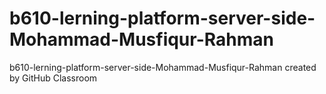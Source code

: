 # b610-lerning-platform-server-side-Mohammad-Musfiqur-Rahman
b610-lerning-platform-server-side-Mohammad-Musfiqur-Rahman created by GitHub Classroom
